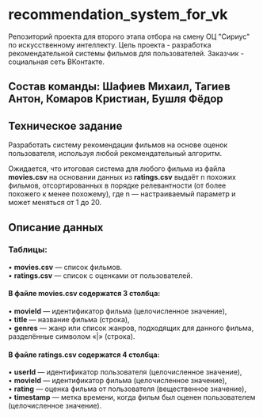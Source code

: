 # recommendation_system_for_vk
  Репозиторий проекта для второго этапа отбора на смену ОЦ "Сириус" по искусственному интеллекту. Цель проекта - разработка рекомендательной системы фильмов для пользователей. Заказчик - социальная сеть ВКонтакте.    
## Состав команды: Шафиев Михаил, Тагиев Антон, Комаров Кристиан, Бушля Фёдор
## Техническое задание
Разработать систему рекомендации фильмов
на основе оценок пользователя, используя любой рекомендательный
алгоритм.

Ожидается, что итоговая система для любого фильма из файла
**movies.csv** на основании данных из **ratings.csv** выдаёт n похожих
фильмов, отсортированных в порядке релевантности (от более
похожего к менее похожему), где n — настраиваемый параметр
и может меняться от 1 до 20.
## Описание данных
### Таблицы:
• **movies.csv** — список фильмов.  
• **ratings.csv** — список с оценками от пользователей.
#### В файле movies.csv содержатся 3 столбца:
• **movieId** — идентификатор фильма (целочисленное значение),  
• **title** — название фильма (строка),  
• **genres** — жанр или список жанров, подходящих для данного фильма,  
разделённые символом «|» (строка).
#### В файле ratings.csv содержатся 4 столбца:
• **userId** — идентификатор пользователя (целочисленное значение),  
• **movieId** — идентификатор фильма (целочисленное значение),  
• **rating** — оценка фильма от пользователя (вещественное значение),  
• **timestamp** — метка времени, когда фильм был
оценен пользователем (целочисленное значение).
